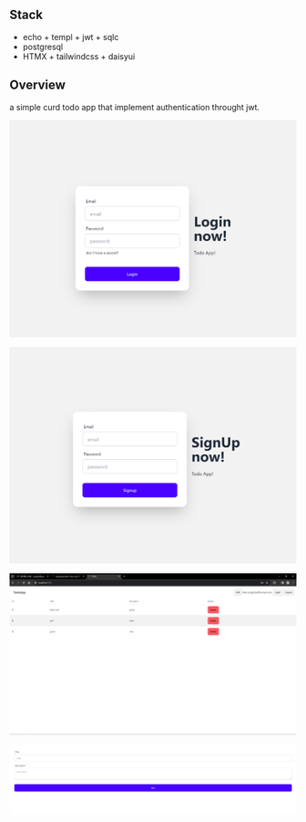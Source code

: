 ## Stack

- echo + templ + jwt + sqlc
- postgresql
- HTMX + tailwindcss + daisyui

## Overview

a simple curd todo app that implement authentication throught jwt.

![Login](./assert/login.PNG)

![signup](./assert/signup.PNG)

![main](./assert/main.PNG)

![add](./assert//add.PNG)
